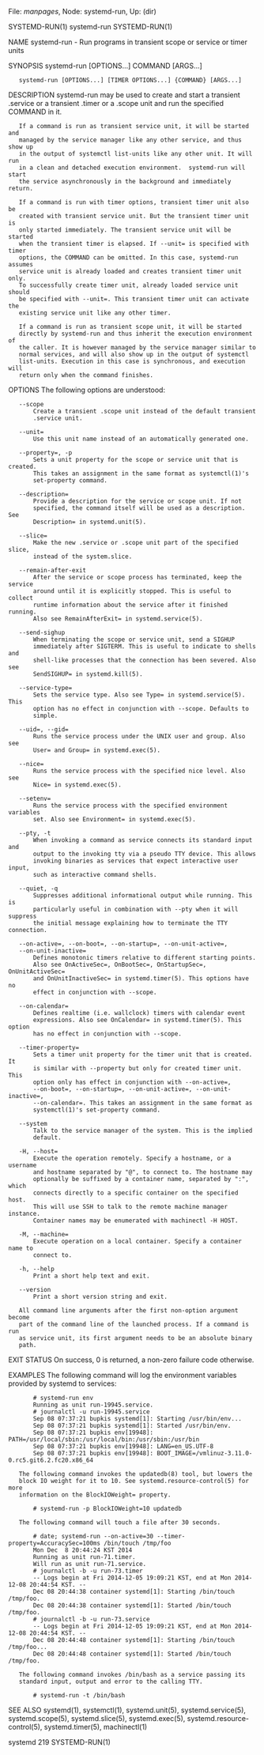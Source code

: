 File: *manpages*,  Node: systemd-run,  Up: (dir)

SYSTEMD-RUN(1)                    systemd-run                   SYSTEMD-RUN(1)



NAME
       systemd-run - Run programs in transient scope or service or timer units

SYNOPSIS
       systemd-run [OPTIONS...] COMMAND [ARGS...]

       systemd-run [OPTIONS...] [TIMER OPTIONS...] {COMMAND} [ARGS...]

DESCRIPTION
       systemd-run may be used to create and start a transient .service or a
       transient .timer or a .scope unit and run the specified COMMAND in it.

       If a command is run as transient service unit, it will be started and
       managed by the service manager like any other service, and thus show up
       in the output of systemctl list-units like any other unit. It will run
       in a clean and detached execution environment.  systemd-run will start
       the service asynchronously in the background and immediately return.

       If a command is run with timer options, transient timer unit also be
       created with transient service unit. But the transient timer unit is
       only started immediately. The transient service unit will be started
       when the transient timer is elapsed. If --unit= is specified with timer
       options, the COMMAND can be omitted. In this case, systemd-run assumes
       service unit is already loaded and creates transient timer unit only.
       To successfully create timer unit, already loaded service unit should
       be specified with --unit=. This transient timer unit can activate the
       existing service unit like any other timer.

       If a command is run as transient scope unit, it will be started
       directly by systemd-run and thus inherit the execution environment of
       the caller. It is however managed by the service manager similar to
       normal services, and will also show up in the output of systemctl
       list-units. Execution in this case is synchronous, and execution will
       return only when the command finishes.

OPTIONS
       The following options are understood:

       --scope
           Create a transient .scope unit instead of the default transient
           .service unit.

       --unit=
           Use this unit name instead of an automatically generated one.

       --property=, -p
           Sets a unit property for the scope or service unit that is created.
           This takes an assignment in the same format as systemctl(1)'s
           set-property command.

       --description=
           Provide a description for the service or scope unit. If not
           specified, the command itself will be used as a description. See
           Description= in systemd.unit(5).

       --slice=
           Make the new .service or .scope unit part of the specified slice,
           instead of the system.slice.

       --remain-after-exit
           After the service or scope process has terminated, keep the service
           around until it is explicitly stopped. This is useful to collect
           runtime information about the service after it finished running.
           Also see RemainAfterExit= in systemd.service(5).

       --send-sighup
           When terminating the scope or service unit, send a SIGHUP
           immediately after SIGTERM. This is useful to indicate to shells and
           shell-like processes that the connection has been severed. Also see
           SendSIGHUP= in systemd.kill(5).

       --service-type=
           Sets the service type. Also see Type= in systemd.service(5). This
           option has no effect in conjunction with --scope. Defaults to
           simple.

       --uid=, --gid=
           Runs the service process under the UNIX user and group. Also see
           User= and Group= in systemd.exec(5).

       --nice=
           Runs the service process with the specified nice level. Also see
           Nice= in systemd.exec(5).

       --setenv=
           Runs the service process with the specified environment variables
           set. Also see Environment= in systemd.exec(5).

       --pty, -t
           When invoking a command as service connects its standard input and
           output to the invoking tty via a pseudo TTY device. This allows
           invoking binaries as services that expect interactive user input,
           such as interactive command shells.

       --quiet, -q
           Suppresses additional informational output while running. This is
           particularly useful in combination with --pty when it will suppress
           the initial message explaining how to terminate the TTY connection.

       --on-active=, --on-boot=, --on-startup=, --on-unit-active=,
       --on-unit-inactive=
           Defines monotonic timers relative to different starting points.
           Also see OnActiveSec=, OnBootSec=, OnStartupSec=, OnUnitActiveSec=
           and OnUnitInactiveSec= in systemd.timer(5). This options have no
           effect in conjunction with --scope.

       --on-calendar=
           Defines realtime (i.e. wallclock) timers with calendar event
           expressions. Also see OnCalendar= in systemd.timer(5). This option
           has no effect in conjunction with --scope.

       --timer-property=
           Sets a timer unit property for the timer unit that is created. It
           is similar with --property but only for created timer unit. This
           option only has effect in conjunction with --on-active=,
           --on-boot=, --on-startup=, --on-unit-active=, --on-unit-inactive=,
           --on-calendar=. This takes an assignment in the same format as
           systemctl(1)'s set-property command.

       --system
           Talk to the service manager of the system. This is the implied
           default.

       -H, --host=
           Execute the operation remotely. Specify a hostname, or a username
           and hostname separated by "@", to connect to. The hostname may
           optionally be suffixed by a container name, separated by ":", which
           connects directly to a specific container on the specified host.
           This will use SSH to talk to the remote machine manager instance.
           Container names may be enumerated with machinectl -H HOST.

       -M, --machine=
           Execute operation on a local container. Specify a container name to
           connect to.

       -h, --help
           Print a short help text and exit.

       --version
           Print a short version string and exit.

       All command line arguments after the first non-option argument become
       part of the command line of the launched process. If a command is run
       as service unit, its first argument needs to be an absolute binary
       path.

EXIT STATUS
       On success, 0 is returned, a non-zero failure code otherwise.

EXAMPLES
       The following command will log the environment variables provided by
       systemd to services:

           # systemd-run env
           Running as unit run-19945.service.
           # journalctl -u run-19945.service
           Sep 08 07:37:21 bupkis systemd[1]: Starting /usr/bin/env...
           Sep 08 07:37:21 bupkis systemd[1]: Started /usr/bin/env.
           Sep 08 07:37:21 bupkis env[19948]: PATH=/usr/local/sbin:/usr/local/bin:/usr/sbin:/usr/bin
           Sep 08 07:37:21 bupkis env[19948]: LANG=en_US.UTF-8
           Sep 08 07:37:21 bupkis env[19948]: BOOT_IMAGE=/vmlinuz-3.11.0-0.rc5.git6.2.fc20.x86_64

       The following command invokes the updatedb(8) tool, but lowers the
       block IO weight for it to 10. See systemd.resource-control(5) for more
       information on the BlockIOWeight= property.

           # systemd-run -p BlockIOWeight=10 updatedb

       The following command will touch a file after 30 seconds.

           # date; systemd-run --on-active=30 --timer-property=AccuracySec=100ms /bin/touch /tmp/foo
           Mon Dec  8 20:44:24 KST 2014
           Running as unit run-71.timer.
           Will run as unit run-71.service.
           # journalctl -b -u run-73.timer
           -- Logs begin at Fri 2014-12-05 19:09:21 KST, end at Mon 2014-12-08 20:44:54 KST. --
           Dec 08 20:44:38 container systemd[1]: Starting /bin/touch /tmp/foo.
           Dec 08 20:44:38 container systemd[1]: Started /bin/touch /tmp/foo.
           # journalctl -b -u run-73.service
           -- Logs begin at Fri 2014-12-05 19:09:21 KST, end at Mon 2014-12-08 20:44:54 KST. --
           Dec 08 20:44:48 container systemd[1]: Starting /bin/touch /tmp/foo...
           Dec 08 20:44:48 container systemd[1]: Started /bin/touch /tmp/foo.

       The following command invokes /bin/bash as a service passing its
       standard input, output and error to the calling TTY.

           # systemd-run -t /bin/bash

SEE ALSO
       systemd(1), systemctl(1), systemd.unit(5), systemd.service(5),
       systemd.scope(5), systemd.slice(5), systemd.exec(5), systemd.resource-
       control(5), systemd.timer(5), machinectl(1)



systemd 219                                                     SYSTEMD-RUN(1)
